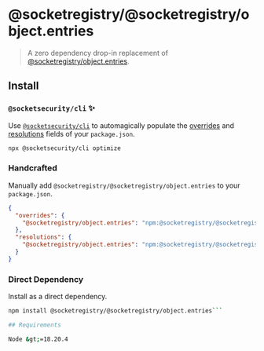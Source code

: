 # @socketregistry/@socketregistry/object.entries

> A zero dependency drop-in replacement of
> [@socketregistry/object.entries](https://www.npmjs.com/package/@socketregistry/object.entries).

## Install

### `@socketsecurity/cli` :sparkles:

Use [`@socketsecurity/cli`](https://www.npmjs.com/package/@socketsecurity/cli)
to automagically populate the
[overrides](https://docs.npmjs.com/cli/v9/configuring-npm/package-json#overrides)
and [resolutions](https://yarnpkg.com/configuration/manifest#resolutions) fields
of your `package.json`.

```sh
npx @socketsecurity/cli optimize
```

### Handcrafted

Manually add `@socketregistry/@socketregistry/object.entries` to your
`package.json`.

```json
{
  "overrides": {
    "@socketregistry/object.entries": "npm:@socketregistry/@socketregistry/object.entries@^1"
  },
  "resolutions": {
    "@socketregistry/object.entries": "npm:@socketregistry/@socketregistry/object.entries@^1"
  }
}
```

### Direct Dependency

Install as a direct dependency.

````sh
npm install @socketregistry/@socketregistry/object.entries```

## Requirements

Node &gt;=18.20.4
````
